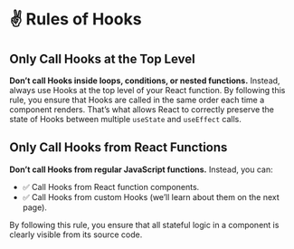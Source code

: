 # ✌️ Rules of Hooks

## Only Call Hooks at the Top Level
__Don’t call Hooks inside loops, conditions, or nested functions.__ Instead, always use Hooks at the top level of your React function. By following this rule, you ensure that Hooks are called in the same order each time a component renders. That’s what allows React to correctly preserve the state of Hooks between multiple `useState` and `useEffect` calls.

## Only Call Hooks from React Functions
__Don’t call Hooks from regular JavaScript functions.__ Instead, you can:

- ✅ Call Hooks from React function components.
- ✅ Call Hooks from custom Hooks (we’ll learn about them on the next page).  

By following this rule, you ensure that all stateful logic in a component is clearly visible from its source code.
